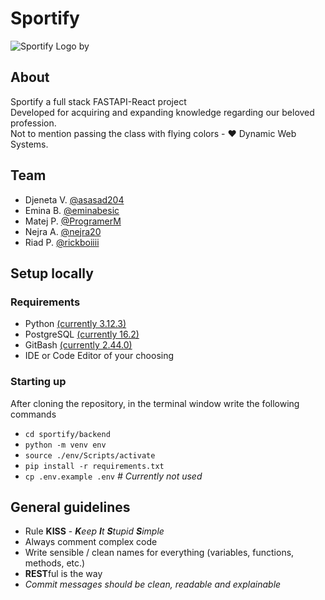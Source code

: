 # Sportify

![Sportify Logo by ](https://github.com/rickboiiii/sportify/blob/master/files/images/image.jpg?raw=true)

## About

Sportify a full stack FASTAPI-React project \
Developed for acquiring and expanding knowledge regarding our beloved profession. \
Not to mention passing the class with flying colors - :heart: Dynamic Web Systems.

## Team

- Djeneta V. [@asasad204](https://github.com/asasad204)
- Emina B. [@eminabesic](https://github.com/eminabesic)
- Matej P. [@ProgramerM](https://github.com/ProgramerM)
- Nejra A. [@nejra20](https://github.com/nejra20)
- Riad P. [@rickboiiii](https://github.com/rickboiiii) 

## Setup locally
### Requirements

- Python [(currently 3.12.3)](https://www.python.org/ftp/python/3.12.3/python-3.12.3-amd64.exe)
- PostgreSQL [(currently 16.2)](https://sbp.enterprisedb.com/getfile.jsp?fileid=1258893)
- GitBash [(currently 2.44.0)](https://github.com/git-for-windows/git/releases/download/v2.44.0.windows.1/Git-2.44.0-64-bit.exe)
- IDE or Code Editor of your choosing

### Starting up

After cloning the repository, in the terminal window write the following commands

- `cd sportify/backend` 
- `python -m venv env`
- `source ./env/Scripts/activate`
- `pip install -r requirements.txt`
- `cp .env.example .env` *# Currently not used*

## General guidelines

- Rule **KISS** - ***K**eep **I**t **S**tupid **S**imple* 
- Always comment complex code
- Write sensible / clean names for everything (variables, functions, methods, etc.)
- **REST**ful is the way
- *Commit messages should be clean, readable and explainable*
